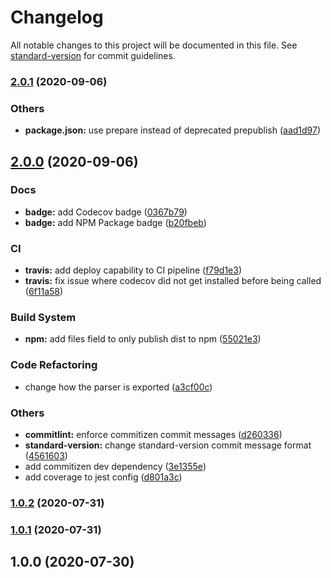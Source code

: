 # Changelog

All notable changes to this project will be documented in this file. See [standard-version](https://github.com/conventional-changelog/standard-version) for commit guidelines.

### [2.0.1](https://github.com/GitHug/rosz2js/compare/v2.0.0...v2.0.1) (2020-09-06)


### Others

* **package.json:** use prepare instead of deprecated prepublish ([aad1d97](https://github.com/GitHug/rosz2js/commit/aad1d97c2107d4aefffb96da4dc36d438cc5c7dd))

## [2.0.0](https://github.com/GitHug/rosz2js/compare/v1.0.2...v2.0.0) (2020-09-06)


### Docs

* **badge:** add Codecov badge ([0367b79](https://github.com/GitHug/rosz2js/commit/0367b79d12a87e35d74b7e85613decf89f1429f7))
* **badge:** add NPM Package badge ([b20fbeb](https://github.com/GitHug/rosz2js/commit/b20fbebb938b12d61683a566792310d01249c6a7))


### CI

* **travis:** add deploy capability to CI pipeline ([f79d1e3](https://github.com/GitHug/rosz2js/commit/f79d1e338b7dd328e98fff5ab6439a1f376162f6))
* **travis:** fix issue where codecov did not get installed before being called ([6f11a58](https://github.com/GitHug/rosz2js/commit/6f11a58fc8c33fadc0198e0e9690fc81ae280f04))


### Build System

* **npm:** add files field to only publish dist to npm ([55021e3](https://github.com/GitHug/rosz2js/commit/55021e3129a41764ffcfc848c09e87596b4b2018))


### Code Refactoring

* change how the parser is exported ([a3cf00c](https://github.com/GitHug/rosz2js/commit/a3cf00cd7b39577e8dee3c8c343260121cc02849))


### Others

* **commitlint:** enforce commitizen commit messages ([d260336](https://github.com/GitHug/rosz2js/commit/d26033682ed48faa2efe9fe6ec967625970de030))
* **standard-version:** change standard-version commit message format ([4561603](https://github.com/GitHug/rosz2js/commit/45616032b22527416c8ecd028b264df0b09d44a1))
* add commitizen dev dependency ([3e1355e](https://github.com/GitHug/rosz2js/commit/3e1355efdb175ade36d48ef7d027572101f1aaef))
* add coverage to jest config ([d801a3c](https://github.com/GitHug/rosz2js/commit/d801a3c5acbf7525a8be85e4ee56f2c1525ae6f6))

### [1.0.2](https://github.com/GitHug/rosz2js/compare/v1.0.1...v1.0.2) (2020-07-31)

### [1.0.1](https://github.com/GitHug/rosz2js/compare/v1.0.0...v1.0.1) (2020-07-31)

## 1.0.0 (2020-07-30)
